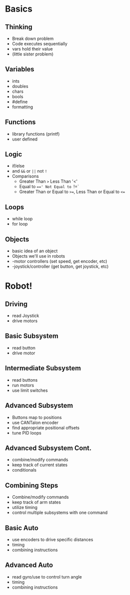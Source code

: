 # Basics

## Thinking     
* Break down problem
* Code executes sequentially
* vars hold their value
* (little sister problem)

## Variables        
* ints
* doubles
* chars
* bools   
* #define
* formatting

## Functions        
* library functions (printf)
* user defined

## Logic        
* if/else   
* and `&&` or `||`  not `!`
* Comparisons
    * Greater Than `>` Less Than '<'
    * Equal to `==' Not Equal to `!=`
    * Greater Than or Equal to `>=`, Less Than or Equal to `<=`

## Loops
* while loop  
* for loop

## Objects      
* basic idea of an object
* Objects we'll use in robots
* -motor controllers (set speed, get encoder, etc)
* -joystick/controller (get button, get joystick, etc)

# Robot!    

## Driving  
* read Joystick
* drive motors

## Basic Subsystem  
* read button
* drive motor

## Intermediate Subsystem
* read buttons
* run motors
* use limit switches

## Advanced Subsystem
* Buttons map to positions
* use CANTalon encoder
* find appropriate positional offsets
* tune PID loops

## Advanced Subsystem Cont.
* combine/modify commands
* keep track of current states
* conditionals

## Combining Steps
* Combine/modify commands
* keep track of arm states
* utilize timing
* control multiple subsystems with one command

## Basic Auto
* use encoders to drive specific distances
* timing
* combining instructions

## Advanced Auto
* read gyro/use to control turn angle
* timing
* combining instructions
